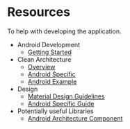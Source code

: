 # Resources

To help with developing the application. 

- Android Development
	- [Getting Started](https://developer.android.com/training/index.html)
- Clean Architecture
	- [Overview](https://8thlight.com/blog/uncle-bob/2012/08/13/the-clean-architecture.html)
	- [Android Specific](https://fernandocejas.com/2014/09/03/architecting-android-the-clean-way/) 
	- [Android Example](https://github.com/googlesamples/android-architecture/tree/todo-mvp/)
- Design
	- [Material Design Guidelines](https://material.io/guidelines/)
	- [Android Specific Guide](https://developer.android.com/training/material/index.html)
- Potentially useful Libraries
	- [Android Architecture Component](https://developer.android.com/topic/libraries/architecture/index.html)
